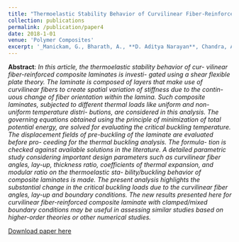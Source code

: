 ```yaml
---
title: "Thermoelastic Stability Behavior of Curvilinear Fiber‐Reinforced Composite Laminates With Different Boundary Conditions"
collection: publications
permalink: /publication/paper4
date: 2018-1-01
venue: 'Polymer Composites'
excerpt: '_Manickam, G., Bharath, A., **D. Aditya Narayan**, Chandra, A., and Barua, P., 2018, “Thermoelastic Stability Behavior of Curvilinear Fiber Reinforced Composite Laminates with Different Boundary Conditions,” Polym. Compos._'
---
```

**Abstract**: _In this article, the thermoelastic stability behavior of cur- vilinear fiber-reinforced composite laminates is investi- gated using a shear flexible plate theory. The laminate is composed of layers that make use of curvilinear fibers to create spatial variation of stiffness due to the contin- uous change of fiber orientation within the lamina. Such composite laminates, subjected to different thermal loads like uniform and non-uniform temperature distri- butions, are considered in this analysis. The governing equations obtained using the principle of minimization of total potential energy, are solved for evaluating the critical buckling temperature. The displacement fields of pre-buckling of the laminate are evaluated before pro- ceeding for the thermal buckling analysis. The formula- tion is checked against available solutions in the literature. A detailed parametric study considering important design parameters such as curvilinear fiber angles, lay-up, thickness ratio, coefficients of thermal expansion, and modular ratio on the thermoelastic sta- bility/buckling behavior of composite laminates is made. The present analysis highlights the substantial change in the critical buckling loads due to the curvilinear fiber angles, lay-up and boundary conditions. The new results presented here for curvilinear fiber-reinforced composite laminate with clamped/mixed boundary conditions may be useful in assessing similar studies based on higher-order theories or other numerical studies._

[Download paper here](https://AND2797.github.io/files/polymer.pdf)

